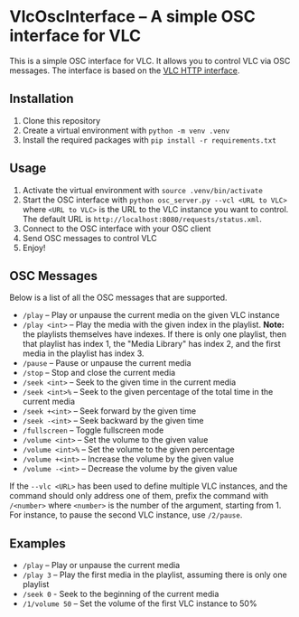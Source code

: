 # VlcOscInterface – A simple OSC interface for VLC

This is a simple OSC interface for VLC. It allows you to control VLC via OSC messages. The interface is based on the [VLC HTTP interface](https://wiki.videolan.org/Documentation:Modules/http_intf/).

## Installation

1. Clone this repository
2. Create a virtual environment with `python -m venv .venv`
3. Install the required packages with `pip install -r requirements.txt`

## Usage

1. Activate the virtual environment with `source .venv/bin/activate`
2. Start the OSC interface with `python osc_server.py --vcl <URL to VLC>` where `<URL to VLC>` is the URL to the VLC instance you want to control. The default URL is `http://localhost:8080/requests/status.xml`.
3. Connect to the OSC interface with your OSC client
4. Send OSC messages to control VLC
5. Enjoy!

## OSC Messages

Below is a list of all the OSC messages that are supported.

- `/play` – Play or unpause the current media on the given VLC instance
- `/play <int>` – Play the media with the given index in the playlist. **Note:** the playlists themselves have indexes. If there is only one playlist, then that playlist has index 1, the "Media Library" has index 2, and the first media in the playlist has index 3.
- `/pause` – Pause or unpause the current media
- `/stop` – Stop and close the current media
- `/seek <int>` – Seek to the given time in the current media
- `/seek <int>%` – Seek to the given percentage of the total time in the current media
- `/seek +<int>` – Seek forward by the given time
- `/seek -<int>` – Seek backward by the given time
- `/fullscreen` – Toggle fullscreen mode
- `/volume <int>` – Set the volume to the given value
- `/volume <int>%` – Set the volume to the given percentage
- `/volume +<int>` – Increase the volume by the given value
- `/volume -<int>` – Decrease the volume by the given value

If the `--vlc <URL>` has been used to define multiple VLC instances, and the command should only address one of them, prefix the command with `/<number>` where `<number>` is the number of the argument, starting from 1. For instance, to pause the second VLC instance, use `/2/pause`.

## Examples

- `/play` – Play or unpause the current media
- `/play 3` – Play the first media in the playlist, assuming there is only one playlist
- `/seek 0` - Seek to the beginning of the current media
- `/1/volume 50` – Set the volume of the first VLC instance to 50%
